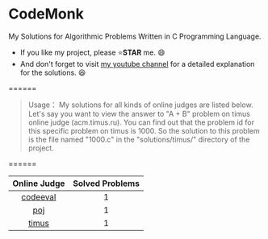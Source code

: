 # CodeMonk
My Solutions for Algorithmic Problems Written in C Programming Language.

* If you like my project, please :star:**STAR** me. :smile:
* And don't forget to visit [my youtube channel]() for a detailed explanation for the solutions. :laughing:

======

> Usage：
> My solutions for all kinds of online judges are listed below. Let's say you want to view the answer to "A + B" problem on timus online judge (acm.timus.ru). You can find out that the problem id for this specific problem on timus is 1000. So the solution to this problem is the file named "1000.c" in the "solutions/timus/" directory of the project.

======

| Online Judge | Solved Problems |
| :----------: | :------: |
| [codeeval](https://www.codeeval.com/) | 1 |
| [poj](http://poj.org/) | 1 |
| [timus](http://acm.timus.ru/) | 1 |
